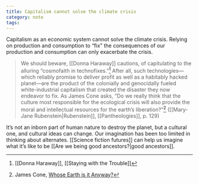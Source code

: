 ```yaml
---
title: Capitalism cannot solve the climate crisis
category: note
tags:
---
```


Capitalism as an economic system cannot solve the climate crisis. Relying on production and consumption to “fix” the consequences of our production and consumption can only exacerbate the crisis. 

> We should beware, [[Donna Haraway]] cautions, of capitulating to the alluring “cosmofaith in technofixes.”[^1] After all, such technologies—which reliably promise to deliver profit as well as a habitably hacked planet—are the product of the colonially and genocidally fueled white-industrial capitalism that created the disaster they now endeavor to fix. As James Cone asks, “Do we really think that the culture most responsible for the ecological crisis will also provide the moral and intellectual resources for the earth’s liberation?”[^2] ([[Mary-Jane Rubenstein|Rubenstein]], [[Pantheologies]], p. 129)

It’s not an inborn part of human nature to destroy the planet, but a cultural one, and cultural ideas can change. Our imagination has been too limited in thinking about alternates. [[Science fiction futures]] can help us imagine what it’s like to be [[Are we being good ancestors?|good ancestors]].

[^1]: [[Donna Haraway]], [[Staying with the Trouble]]
[^2]: James Cone, [Whose Earth is it Anyway?](https://sojo.net/magazine/july-2007/whose-earth-it-anyway)